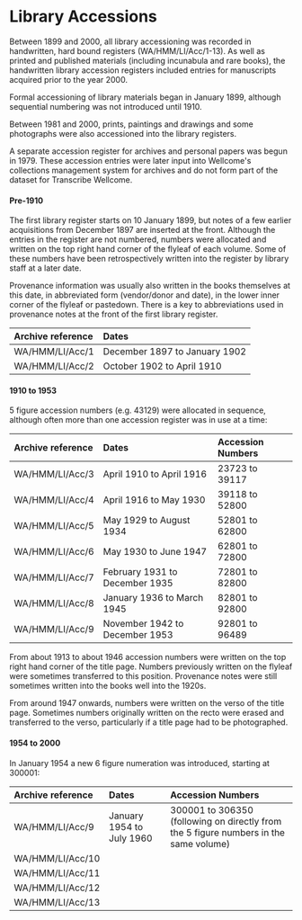 # Library Accessions

Between 1899 and 2000, all library accessioning was recorded in handwritten, hard bound registers \(WA/HMM/LI/Acc/1-13\). As well as printed and published materials \(including incunabula and rare books\), the handwritten library accession registers included entries for manuscripts acquired prior to the year 2000. 

Formal accessioning of library materials began in January 1899, although sequential numbering was not introduced until 1910. 

Between 1981 and 2000, prints, paintings and drawings and some photographs were also accessioned into the library registers.

A separate accession register for archives and personal papers was begun in 1979. These accession entries were later input into Wellcome's collections management system for archives and do not form part of the dataset for Transcribe Wellcome.

#### Pre-1910 

The first library register starts on 10 January 1899, but notes of a few earlier acquisitions from December 1897 are inserted at the front. Although the entries in the register are not numbered, numbers were allocated and written on the top right hand corner of the flyleaf of each volume. Some of these numbers have been retrospectively written into the register by library staff at a later date.

Provenance information was usually also written in the books themselves at this date, in abbreviated form \(vendor/donor and date\), in the lower inner corner of the flyleaf or pastedown. There is a key to abbreviations used in provenance notes at the front of the first library register.

| Archive reference | Dates |
| :--- | :--- |
| WA/HMM/LI/Acc/1 | December 1897 to January 1902 |
| WA/HMM/LI/Acc/2 | October 1902 to April 1910 |

#### 1910 to 1953

5 figure accession numbers \(e.g. 43129\) were allocated in sequence, although often more than one accession register was in use at a time:

| Archive reference  | Dates | Accession Numbers |
| :--- | :--- | :--- |
| WA/HMM/LI/Acc/3 | April 1910 to April 1916 | 23723 to 39117 |
| WA/HMM/LI/Acc/4 | April 1916 to May 1930 | 39118 to 52800 |
| WA/HMM/LI/Acc/5 | May 1929 to August 1934 | 52801 to 62800 |
| WA/HMM/LI/Acc/6 | May 1930 to June 1947 | 62801 to 72800 |
| WA/HMM/LI/Acc/7 | February 1931 to December 1935 | 72801 to 82800 |
| WA/HMM/LI/Acc/8 | January 1936 to March 1945 | 82801 to 92800 |
| WA/HMM/LI/Acc/9 | November 1942 to December 1953 | 92801 to 96489 |

From about 1913 to about 1946 accession numbers were written on the top right hand corner of the title page. Numbers previously written on the flyleaf were sometimes transferred to this position. Provenance notes were still sometimes written into the books well into the 1920s.

From around 1947 onwards, numbers were written on the verso of the title page. Sometimes numbers originally written on the recto were erased and transferred to the verso, particularly if a title page had to be photographed.

#### 1954 to 2000

In January 1954 a new 6 figure numeration was introduced, starting at 300001:

| Archive reference | Dates | Accession Numbers |
| :--- | :--- | :--- |
| WA/HMM/LI/Acc/9 | January 1954 to July 1960 | 300001 to 306350 \(following on directly from the 5 figure numbers in the same volume\) |
| WA/HMM/LI/Acc/10 |  |  |
| WA/HMM/LI/Acc/11 |  |  |
| WA/HMM/LI/Acc/12 |  |  |
| WA/HMM/LI/Acc/13 |  |  |





